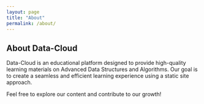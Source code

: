 ```yaml
---
layout: page
title: "About"
permalink: /about/
---
```

## About Data-Cloud

Data-Cloud is an educational platform designed to provide high-quality learning materials on Advanced Data Structures and Algorithms. Our goal is to create a seamless and efficient learning experience using a static site approach.

Feel free to explore our content and contribute to our growth!
